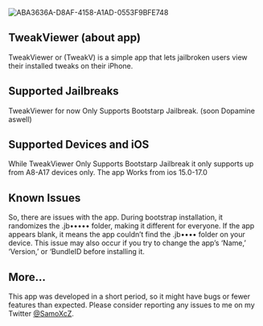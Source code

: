 
![ABA3636A-D8AF-4158-A1AD-0553F9BFE748](https://github.com/SamoXcZ/TweakViewer/assets/111131419/c153cf4c-a938-49d9-b04a-40baf29741bf)


## TweakViewer (about app)
TweakViewer or (TweakV) is a simple app that lets jailbroken users view their installed tweaks on their iPhone.

## Supported Jailbreaks

TweakViewer for now Only Supports
Bootstarp Jailbreak.
(soon Dopamine aswell)

## Supported Devices and iOS
While TweakViewer Only Supports
Bootstarp Jailbreak it only supports
up from A8-A17 devices only.
The app Works from ios 15.0-17.0 

## Known Issues
So, there are issues with the app. During bootstrap installation, it randomizes the .jb••••• folder, making it different for everyone. If the app appears blank, it means the app couldn’t find the .jb•••• folder on your device. This issue may also occur if you try to change the app’s ‘Name,’ ‘Version,’ or ‘BundleID before installing it.

## More...
This app was developed in a short period, so it might have bugs or fewer features than expected. Please consider reporting any issues to me on my Twitter [@SamoXcZ](https://twitter.com/SamoXcZ).
